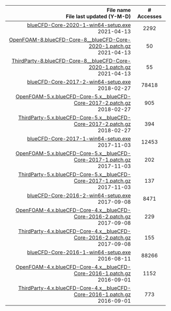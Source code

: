 File name <br/> File last updated (Y-M-D) | # Accesses
---: | :---:
[blueCFD-Core-2020-1-win64-setup.exe](https://github.com/blueCFD/Core/releases/download/blueCFD-Core-2020-1/blueCFD-Core-2020-1-win64-setup.exe) <br/> 2021-04-13 | 2292
[OpenFOAM-8.blueCFD-Core-8__blueCFD-Core-2020-1.patch.gz](https://github.com/blueCFD/Core/releases/download/blueCFD-Core-2020-1/OpenFOAM-8.blueCFD-Core-8__blueCFD-Core-2020-1.patch.gz) <br/> 2021-04-13 | 50
[ThirdParty-8.blueCFD-Core-8__blueCFD-Core-2020-1.patch.gz](https://github.com/blueCFD/Core/releases/download/blueCFD-Core-2020-1/ThirdParty-8.blueCFD-Core-8__blueCFD-Core-2020-1.patch.gz) <br/> 2021-04-13 | 55
[blueCFD-Core-2017-2-win64-setup.exe](https://github.com/blueCFD/Core/releases/download/blueCFD-Core-2017-2/blueCFD-Core-2017-2-win64-setup.exe) <br/> 2018-02-27 | 78418
[OpenFOAM-5.x.blueCFD-Core-5.x__blueCFD-Core-2017-2.patch.gz](https://github.com/blueCFD/Core/releases/download/blueCFD-Core-2017-2/OpenFOAM-5.x.blueCFD-Core-5.x__blueCFD-Core-2017-2.patch.gz) <br/> 2018-02-27 | 905
[ThirdParty-5.x.blueCFD-Core-5.x__blueCFD-Core-2017-2.patch.gz](https://github.com/blueCFD/Core/releases/download/blueCFD-Core-2017-2/ThirdParty-5.x.blueCFD-Core-5.x__blueCFD-Core-2017-2.patch.gz) <br/> 2018-02-27 | 394
[blueCFD-Core-2017-1-win64-setup.exe](https://github.com/blueCFD/Core/releases/download/blueCFD-Core-2017-1/blueCFD-Core-2017-1-win64-setup.exe) <br/> 2017-11-03 | 12453
[OpenFOAM-5.x.blueCFD-Core-5.x__blueCFD-Core-2017-1.patch.gz](https://github.com/blueCFD/Core/releases/download/blueCFD-Core-2017-1/OpenFOAM-5.x.blueCFD-Core-5.x__blueCFD-Core-2017-1.patch.gz) <br/> 2017-11-03 | 202
[ThirdParty-5.x.blueCFD-Core-5.x__blueCFD-Core-2017-1.patch.gz](https://github.com/blueCFD/Core/releases/download/blueCFD-Core-2017-1/ThirdParty-5.x.blueCFD-Core-5.x__blueCFD-Core-2017-1.patch.gz) <br/> 2017-11-03 | 137
[blueCFD-Core-2016-2-win64-setup.exe](https://github.com/blueCFD/Core/releases/download/blueCFD-Core-2016-2/blueCFD-Core-2016-2-win64-setup.exe) <br/> 2017-09-08 | 8471
[OpenFOAM-4.x.blueCFD-Core-4.x__blueCFD-Core-2016-2.patch.gz](https://github.com/blueCFD/Core/releases/download/blueCFD-Core-2016-2/OpenFOAM-4.x.blueCFD-Core-4.x__blueCFD-Core-2016-2.patch.gz) <br/> 2017-09-08 | 229
[ThirdParty-4.x.blueCFD-Core-4.x__blueCFD-Core-2016-2.patch.gz](https://github.com/blueCFD/Core/releases/download/blueCFD-Core-2016-2/ThirdParty-4.x.blueCFD-Core-4.x__blueCFD-Core-2016-2.patch.gz) <br/> 2017-09-08 | 155
[blueCFD-Core-2016-1-win64-setup.exe](https://github.com/blueCFD/Core/releases/download/blueCFD-Core-2016-1/blueCFD-Core-2016-1-win64-setup.exe) <br/> 2016-08-11 | 88266
[OpenFOAM-4.x.blueCFD-Core-4.x__blueCFD-Core-2016-1.patch.gz](https://github.com/blueCFD/Core/releases/download/blueCFD-Core-2016-1/OpenFOAM-4.x.blueCFD-Core-4.x__blueCFD-Core-2016-1.patch.gz) <br/> 2016-09-01 | 1152
[ThirdParty-4.x.blueCFD-Core-4.x__blueCFD-Core-2016-1.patch.gz](https://github.com/blueCFD/Core/releases/download/blueCFD-Core-2016-1/ThirdParty-4.x.blueCFD-Core-4.x__blueCFD-Core-2016-1.patch.gz) <br/> 2016-09-01 | 773
